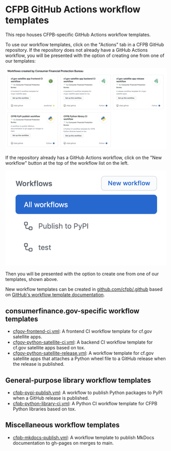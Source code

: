 # CFPB GitHub Actions workflow templates

This repo houses CFPB-specific GitHub Actions workflow templates.

To use our workflow templates, click on the "Actions" tab in a CFPB GitHub repository. If the repository does not already have a GitHub Actions workflow, you will be presented with the option of creating one from one of our templates:

![GitHub Actions template listing](github-actions-templates.png)

If the repository already has a GitHub Actions workflow, click on the "New workflow" button at the top of the workflow list on the left. 

![GitHub Actions New workflow button](github-actions-new-workflow.png)

Then you will be presented with the option to create one from one of our templates, shown above.

New workflow templates can be created in [github.com/cfpb/.github](https://github.com/cfpb/.github) based on [GitHub's workflow template documentation](https://docs.github.com/en/actions/configuring-and-managing-workflows/sharing-workflow-templates-within-your-organization).

## consumerfinance.gov-specific workflow templates

- [cfgov-frontend-ci.yml](workflow-templates/cfgov-frontend-ci.yml): A frontend CI workflow template for cf.gov satellite apps.
- [cfgov-python-satellite-ci.yml](workflow-templates/cfgov-python-satellite-ci.yml): A backend CI workflow template for cf.gov satellite apps based on tox.
- [cfgov-python-satellite-release.yml](workflow-templates/cfgov-python-satellite-release.yml): A workflow template for cf.gov satellite apps that attaches a Python wheel file to a GitHub release when the release is published.

## General-purpose library workflow templates

- [cfpb-pypi-publish.yml](workflow-templates/cfpb-pypi-publish.yml): A workflow to publish Python packages to PyPI when a GitHub release is published.
- [cfpb-python-library-ci.yml](workflow-templates/cfpb-python-library-ci.yml): A Python CI workflow template for CFPB Python libraries based on tox.

## Miscellaneous workflow templates

- [cfpb-mkdocs-publish.yml](workflow-templates/cfpb-mkdocs-publish.yml): A workflow template to publish MkDocs documentation to gh-pages on merges to main.
